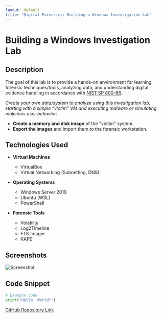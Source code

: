 ```yaml
---
layout: default
title: "Digital Forensics: Building a Windows Investigation Lab"
---
```


# Building a Windows Investigation Lab

## Description
The goal of this lab is to provide a hands-on environment for learning forensic techniques/tools, analyzing data, and understanding digital evidence handling in accordance with [NIST SP 800-86](https://nvlpubs.nist.gov/nistpubs/legacy/sp/nistspecialpublication800-86.pdf).

_Create your own data/system to analyze using this investigation lab, starting with a simple “victim” VM and executing malware or simulating malicious user behavior:_
  - **Create a memory and disk image** of the "victim" system.
  - **Export the images** and import them to the forensic workstation.

## Technologies Used
- **Virtual Machines**
  - VirtualBox
  - Virtual Networking (Subnetting, DNS)

- **Operating Systems**
  - Windows Server 2019
  - Ubuntu (WSL)
  - PowerShell

- **Forensic Tools**
  - Volatility
  - Log2Timeline
  - FTK Imager
  - KAPE
 
## Screenshots
![Screenshot](url_to_screenshot)

## Code Snippet
```python
# Example code
print("Hello, World!")
```

[GitHub Repository Link](#)
